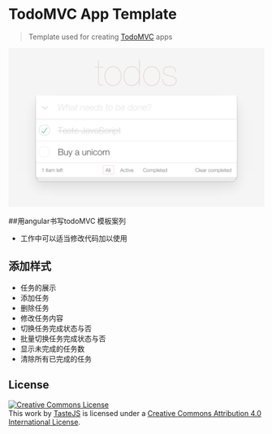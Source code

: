 # TodoMVC App Template

> Template used for creating [TodoMVC](http://todomvc.com) apps

![](https://github.com/tastejs/todomvc-app-css/raw/master/screenshot.png)



##用angular书写todoMVC 模板案列
- 工作中可以适当修改代码加以使用

## 添加样式
- 任务的展示
- 添加任务
- 删除任务
- 修改任务内容
- 切换任务完成状态与否
- 批量切换任务完成状态与否
- 显示未完成的任务数
- 清除所有已完成的任务


























## License

<a rel="license" href="http://creativecommons.org/licenses/by/4.0/deed.en_US"><img alt="Creative Commons License" style="border-width:0" src="http://i.creativecommons.org/l/by/4.0/80x15.png" /></a><br />This <span xmlns:dct="http://purl.org/dc/terms/" href="http://purl.org/dc/dcmitype/InteractiveResource" rel="dct:type">work</span> by <a xmlns:cc="http://creativecommons.org/ns#" href="http://sindresorhus.com" property="cc:attributionName" rel="cc:attributionURL">TasteJS</a> is licensed under a <a rel="license" href="http://creativecommons.org/licenses/by/4.0/deed.en_US">Creative Commons Attribution 4.0 International License</a>.
